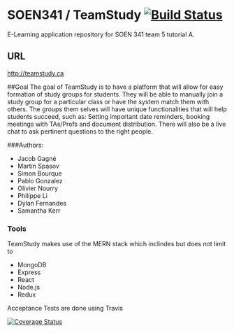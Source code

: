 # SOEN341 / TeamStudy [![Build Status](https://travis-ci.org/jacobrs/SOEN341.svg?branch=master)](https://travis-ci.org/jacobrs/SOEN341)
E-Learning application repository for SOEN 341 team 5 tutorial A.

## URL
http://teamstudy.ca

##Goal
The goal of TeamStudy is to have a platform that will allow for easy formation of study groups for students. They will be able to manually join a study group for a particular class or have the system match them with others. The groups them selves will have unique functionalities that will help students succeed, such as: Setting important date reminders, booking meetings with TAs/Profs and document distribution. There will also be a live chat to ask pertinent questions to the right people.

###Authors:

* Jacob Gagné
* Martin Spasov
* Simon Bourque
* Pablo Gonzalez
* Olivier Nourry
* Philippe Li
* Dylan Fernandes
* Samantha Kerr

### Tools
TeamStudy makes use of the MERN stack which inclindes but does not limit to
* MongoDB
* Express
* React
* Node.js
* Redux

Acceptance Tests are done using Travis

[![Coverage Status](https://coveralls.io/repos/github/jacobrs/SOEN341/badge.svg?branch=master)](https://coveralls.io/github/jacobrs/SOEN341?branch=master)
